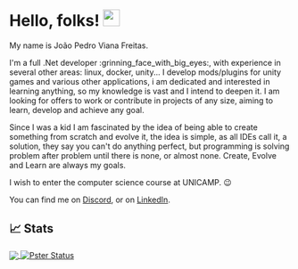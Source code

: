 # Hello, folks! <img src="https://raw.githubusercontent.com/MartinHeinz/MartinHeinz/master/wave.gif" width="30px">
My name is João Pedro Viana Freitas.

I'm a full .Net developer	:grinning_face_with_big_eyes:, with experience in several other areas: linux, docker, unity... I develop mods/plugins for unity games and various other applications, i am dedicated and interested in learning anything, so my knowledge is vast and I intend to deepen it. I am looking for offers to work or contribute in projects of any size, aiming to learn, develop and achieve any goal.

Since I was a kid I am fascinated by the idea of being able to create something from scratch and evolve it, the idea is simple, as all IDEs call it, a solution, they say you can't do anything perfect, but programming is solving problem after problem until there is none, or almost none. 
Create, Evolve and Learn are always my goals.

I wish to enter the computer science course at UNICAMP. :wink:

You can find me on [Discord][1], or on [LinkedIn][2].

<!-- Resources -->
<!-- links to your social media accounts -->
[1]: https://discord.gg/sgWBggXSWJ
[2]: https://www.linkedin.com/in/joaopedrovianafreitas/

## &#x1f4c8; Stats
<a href="https://github.com/J-Pster/J-Pster">
  <img align="center" src="https://github-readme-stats.vercel.app/api/top-langs/?username=J-Pster&hide=java,html&title_color=ffffff&text_color=c9cacc&icon_color=2bbc8a&bg_color=1d1f21" />
</a>
<a href="https://github.com/J-Pster/J-Pster">
  <img align="center" src="https://github-readme-stats.vercel.app/api?username=J-Pster&show_icons=true&line_height=27&count_private=true&title_color=ffffff&text_color=c9cacc&icon_color=2bbc8a&bg_color=1d1f21" alt="Pster Status" />
</a>
